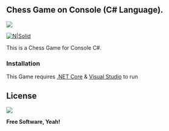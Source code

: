 ## Chess Game on Console (C# Language).

![](https://img.shields.io/badge/release-v1.0-blue.svg)


[![N|Solid](https://i1.wp.com/www.bananaquantica.com.br/wp-content/uploads/2017/12/xadrez_roque.gif)](https://nodesource.com/products/nsolid)

This is a Chess Game for Console C#.

### Installation

This Game requires [.NET Core](https://dotnet.microsoft.com/download/dotnet-core/) & [Visual Studio](https://visualstudio.microsoft.com/pt-br/) to run

License
----

![](https://img.shields.io/badge/license-MIT-green.svg)


**Free Software, Yeah!**
